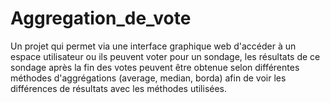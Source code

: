 # Aggregation_de_vote
Un projet qui permet via une interface graphique web d'accéder à un espace utilisateur ou ils peuvent voter pour un sondage, les résultats de ce sondage après la fin 
des votes peuvent être obtenue selon différentes méthodes d'aggrégations (average, median, borda) afin de voir les différences de résultats avec les méthodes utilisées.
